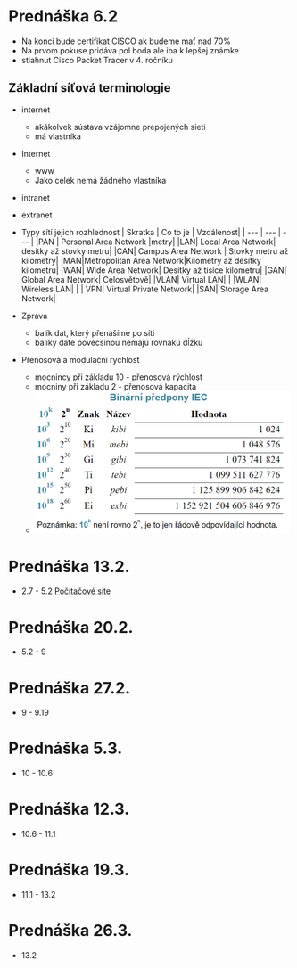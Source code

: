 # Prednáška 6.2

- Na konci bude certifikat CISCO ak budeme mať nad 70%
- Na prvom pokuse pridáva pol boda ale iba k lepšej známke
- stiahnut Cisco Packet Tracer v 4. ročníku

## Základní síťová terminologie

- internet
  - akákolvek sústava vzájomne prepojených sieti
  - má vlastníka
- Internet
  - www
  - Jako celek nemá žádného vlastníka
- intranet
- extranet

- Typy sítí jejich rozhlednost
  | Skratka | Co to je | Vzdálenost|
  | --- | --- | --- |
  |PAN | Personal Area Network |metry|
  |LAN| Local Area Network| desítky až stovky metru|
  |CAN| Campus Area Network | Stovky metru až kilometry|
  |MAN|Metropolitan Area Network|Kilometry až desítky kilometru|
  |WAN| Wide Area Network| Desítky až tisíce kilometru|
  |GAN| Global Area Network| Celosvětově|
  |VLAN| Virtual LAN| |
  |WLAN| Wireless LAN| |
  | VPN| Virtual Private Network|
  |SAN| Storage Area Network|

- Zpráva
  - balík dat, který přenášíme po síti
  - balíky date povecsinou nemajú rovnakú dĺžku
- Přenosová a modulační rychlost
  - mocnincy při základu 10 - přenosová rýchlosť
  - mocniny při základu 2 - přenosová kapacita
  - ![alt](Images/Binarni_predpony_IEC.png)

# Prednáška 13.2.

- 2.7 - 5.2
  [Počítačové síte](Počítačové%20sítě%2021.12.23.pdf)

# Prednáška 20.2.

- 5.2 - 9

# Prednáška 27.2.

- 9 - 9.19

# Prednáška 5.3.

- 10 - 10.6

# Prednáška 12.3.
- 10.6 - 11.1

# Prednáška 19.3.
- 11.1 - 13.2 

# Prednáška 26.3.
- 13.2


